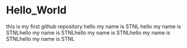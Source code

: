 # Hello_World
this is my first github repository
hello my name is STNL
hello my name is STNLhello my name is STNLhello my name is STNLhello my name is STNLhello my name is STNL

